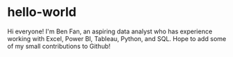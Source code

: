 # hello-world


Hi everyone! 
I'm Ben Fan, an aspiring data analyst who has experience working with Excel, Power BI, Tableau, Python, and SQL. 
Hope to add some of my small contributions to Github! 
